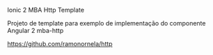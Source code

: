 Ionic 2 MBA Http Template

Projeto de template para exemplo de implementação do componente Angular 2 mba-http

https://github.com/ramonornela/http
